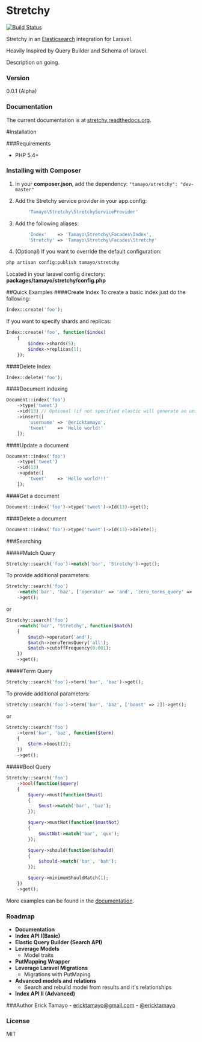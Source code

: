 Stretchy
=========
[![Build Status](https://travis-ci.org/ErickTamayo/Stretchy.svg?branch=master)](https://travis-ci.org/ErickTamayo/Stretchy)

Stretchy in an [Elasticsearch] integration for Laravel.

Heavily Inspired by Query Builder and Schema of laravel.

Description on going.

### Version
0.0.1 (Alpha)

### Documentation

The current documentation is at [stretchy.readthedocs.org](http://stretchy.readthedocs.org/).

#Installation

###Requirements

- PHP 5.4+

### Installing with Composer
1. In your **composer.json**, add the dependency: `"tamayo/stretchy": "dev-master"`

2. Add the Stretchy service provider in your app.config:
```php
        'Tamayo\Stretchy\StretchyServiceProvider'
```

3. Add the following aliases:
```php
		'Index'    => 'Tamayo\Stretchy\Facades\Index',
		'Stretchy' => 'Tamayo\Stretchy\Facades\Stretchy'
```

4. (Optional) If you want to override the default configuration:
```sh
php artisan config:publish tamayo/stretchy
```
Located in your laravel config directory: **packages/tamayo/stretchy/config.php**

##Quick Examples
####Create Index
To create a basic index just do the following:
```php
Index::create('foo');
```
If you want to specify shards and replicas:
```php
Index::create('foo', function($index)
	{
		$index->shards(5);
		$index->replicas(1);
	});
```
####Delete Index
```php
Index::delete('foo');
```
####Document indexing
```php
Document::index('foo')
    ->type('tweet')
    ->id(13) // Optional (if not specified elastic will generate an unique id)
    ->insert([
        'username' => '@ericktamayo',
        'tweet'    => 'Hello world!'
    ]);
```
####Update a document
```php
Document::index('foo')
    ->type('tweet')
    ->id(13)
    ->update([
        'tweet'    => 'Hello world!!!'
    ]);
```
####Get a document
```php
Document::index('foo')->type('tweet')->Id(13)->get();
```

####Delete a document
```php
Document::index('foo')->type('tweet')->Id(13)->delete();
```

###Searching

#####Match Query
```php
Stretchy::search('foo')->match('bar', 'Stretchy')->get();
```
To provide additional parameters:
```php
Stretchy::search('foo')
	->match('bar', 'baz', ['operator' => 'and', 'zero_terms_query' => 'all'])
	->get();
```
or
```php
Stretchy::search('foo')
	->match('bar', 'Stretchy', function($match)
	{
		$match->operator('and');
		$match->zeroTermsQuery('all');
		$match->cutoffFrequency(0.001);
	})
	->get();
```

#####Term Query
```php
Stretchy::search('foo')->term('bar', 'baz')->get();
```

To provide additional parameters:
```php
Stretchy::search('foo')->term('bar', 'baz', ['boost' => 2])->get();
```
or
```php
Stretchy::search('foo')
	->term('bar', 'baz', function($term)
	{
		$term->boost(2);
	})
	->get();
```

#####Bool Query
```php
Stretchy::search('foo')
	->bool(function($query)
	{
		$query->must(function($must)
		{
			$must->match('bar', 'baz');
		});

		$query->mustNot(function($mustNot)
		{
			$mustNot->match('bar', 'qux');
		});

		$query->should(function($should)
		{
			$should->match('bar', 'bah');
		});

		$query->minimumShouldMatch(1);
	})
	->get();
```
More examples can be found in the [documentation](http://stretchy.readthedocs.org/).


### Roadmap
- **Documentation**
- **Index API I(Basic)**
- **Elastic Query Builder (Search API)**
- **Leverage Models**
	- Model traits
- **PutMapping Wrapper**
- **Leverage Laravel Migrations**
	- Migrations with PutMaping
- **Advanced models and relations**
	- Search and rebuild model from results and it's relationships
- **Index API II (Advanced)**

###Author
Erick Tamayo - [ericktamayo@gmail.com](mailto:ericktamayo@gmail.com) - [@ericktamayo](http://twitter.com/ericktamayo)

### License
MIT

[ElasticSearch]:http://www.elasticsearch.org/
